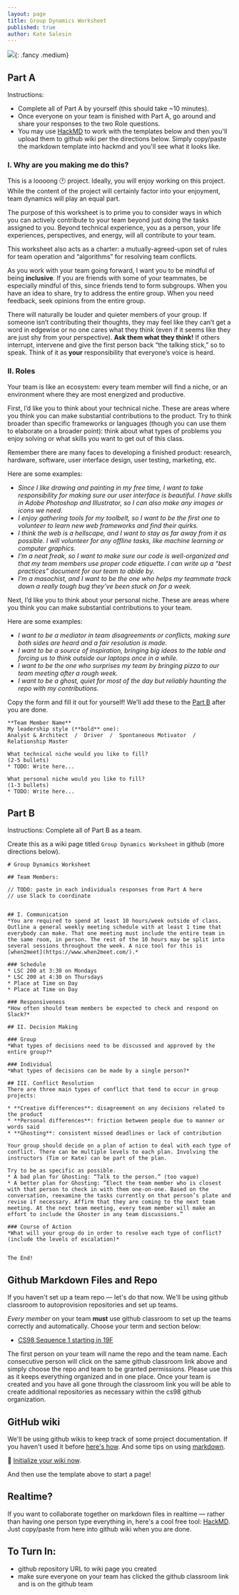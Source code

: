 ```yaml
---
layout: page
title: Group Dynamics Worksheet
published: true
author: Kate Salesin
---
```


![](img/successville.gif){: .fancy .medium}


## Part A
Instructions:
* Complete all of Part A by yourself (this should take ~10 minutes). 
* Once everyone on your team is finished with Part A, go around and share your responses to the two Role questions.
* You may use [HackMD](https://hackmd.io) to work with the templates below and then you'll upload them to github wiki per the directions below. Simply copy/paste the markdown template into hackmd and you'll see what it looks like.

### I. Why are you making me do this?

This is a loooong 🕐 project. Ideally, you will enjoy working on this project. While the content of the project will certainly factor into your enjoyment, team dynamics will play an equal part.

The purpose of this worksheet is to prime you to consider ways in which you can actively contribute to your team beyond just doing the tasks assigned to you. Beyond technical experience, you as a person, your life experiences, perspectives, and energy, will all contribute to your team.

This worksheet also acts as a charter: a mutually-agreed-upon set of rules for team operation and “algorithms” for resolving team conflicts.

As you work with your team going forward, I want you to be mindful of being **inclusive**. If you are friends with some of your teammates, be especially mindful of this, since friends tend to form subgroups. When you have an idea to share, try to address the entire group. When you need feedback, seek opinions from the entire group.

There will naturally be louder and quieter members of your group. If someone isn’t contributing their thoughts, they may feel like they can’t get a word in edgewise or no one cares what they think (even if it seems like they are just shy from your perspective). **Ask them what they think!** If others interrupt, intervene and give the first person back “the talking stick,” so to speak. Think of it as **your** responsibility that everyone’s voice is heard.

### II. Roles

Your team is like an ecosystem: every team member will find a niche, or an environment where they are most energized and productive. 

First, I’d like you to think about your technical niche. These are areas where you think you can make substantial contributions to the product. Try to think broader than specific frameworks or languages (though you can use them to elaborate on a broader point): think about what types of problems you enjoy solving or what skills you want to get out of this class.

Remember there are many faces to developing a finished product: research, hardware, software, user interface design, user testing, marketing, etc.

Here are some examples:
* *Since I like drawing and painting in my free time, I want to take responsibility for making sure our user interface is beautiful. I have skills in Adobe Photoshop and Illustrator, so I can also make any images or icons we need.*
* *I enjoy gathering tools for my toolbelt, so I want to be the first one to volunteer to learn new web frameworks and find their quirks.*
* *I think the web is a hellscape, and I want to stay as far away from it as possible. I will volunteer for any offline tasks, like machine learning or computer graphics.*
* *I’m a neat freak, so I want to make sure our code is well-organized and that my team members use proper code etiquette. I can write up a “best practices” document for our team to abide by.*
* *I’m a masochist, and I want to be the one who helps my teammate track down a really tough bug they’ve been stuck on for a week.*

Next, I’d like you to think about your personal niche. These are areas where you think you can make substantial contributions to your team.

Here are some examples:
* *I want to be a mediator in team disagreements or conflicts, making sure both sides are heard and a fair resolution is made.*
* *I want to be a source of inspiration, bringing big ideas to the table and forcing us to think outside our laptops once in a while.*
* *I want to be the one who surprises my team by bringing pizza to our team meeting after a rough week.*
* *I want to be a ghost, quiet for most of the day but reliably haunting the repo with my contributions.*


Copy the form and fill it out for yourself!   We'll add these to the [Part B](#part-b) after you are done.


```
**Team Member Name**
My leadership style (**bold** one): 
Analyst & Architect  /  Driver  /  Spontaneous Motivator  /  Relationship Master

What technical niche would you like to fill?  
(2-5 bullets)
* TODO: Write here...

What personal niche would you like to fill?  
(1-3 bullets)
* TODO: Write here...
```


## Part B
Instructions: Complete all of Part B as a team. 

Create this as a wiki page titled `Group Dynamics Worksheet` in github (more directions below).

```
# Group Dynamics Worksheet

## Team Members:

// TODO: paste in each individuals responses from Part A here
// use Slack to coordinate


## I. Communication
*You are required to spend at least 10 hours/week outside of class. Outline a general weekly meeting schedule with at least 1 time that everybody can make. That one meeting must include the entire team in the same room, in person. The rest of the 10 hours may be split into several sessions throughout the week. A nice tool for this is [when2meet](https://www.when2meet.com/).*

### Schedule
* LSC 200 at 3:30 on Mondays
* LSC 200 at 4:30 on Thursdays
* Place at Time on Day
* Place at Time on Day

### Responsiveness
*How often should team members be expected to check and respond on Slack?*

## II. Decision Making

### Group
*What types of decisions need to be discussed and approved by the entire group?*

### Individual
*What types of decisions can be made by a single person?*

## III. Conflict Resolution
There are three main types of conflict that tend to occur in group projects:

* **Creative differences**: disagreement on any decisions related to the product
* **Personal differences**: friction between people due to manner or words said
* **Ghosting**: consistent missed deadlines or lack of contribution

Your group should decide on a plan of action to deal with each type of conflict. There can be multiple levels to each plan. Involving the instructors (Tim or Kate) can be part of the plan.

Try to be as specific as possible. 
* A bad plan for Ghosting: “Talk to the person.” (too vague)
* A better plan for Ghosting: “Elect the team member who is closest with that person to check in with them one-on-one. Based on the conversation, reexamine the tasks currently on that person’s plate and revise if necessary. Affirm that they are coming to the next team meeting. At the next team meeting, every team member will make an effort to include the Ghoster in any team discussions.”

### Course of Action
*What will your group do in order to resolve each type of conflict? (include the levels of escalation)*


The End!
```

## Github Markdown Files and Repo

If you haven't set up a team repo — let's do that now. We'll be using github classroom to autoprovision repositories and set up teams.

*Every member* on your team **must** use github classroom to set up the teams correctly and automatically.  Choose your term and section below:

* [CS98 Sequence 1 starting in 19F](https://classroom.github.com/g/qI_-SZ-w)
<!-- * [CS98 Sequence 2 starting in 20w](https://classroom.github.com/g/1le2uP2W) -->

The first person on your team will name the repo and the team name. Each consecutive person will click on the same github classroom link above and simply choose the repo and team to be granted permissions. Please use this as it keeps everything organized and in one place.  Once your team is created and you have all gone through the classroom link you will be able to create additional repositories as necessary within the cs98 github organization.

## GitHub wiki

We'll be using github wikis to keep track of some project documentation. If you haven't used it before [here's how](https://help.github.com/articles/about-github-wikis/). And some tips on using [markdown](https://guides.github.com/features/mastering-markdown/).

🚀 [Initialize your wiki now](https://help.github.com/articles/about-github-wikis/).

And then use the template above to start a page!

## Realtime? 

If you want to collaborate together on markdown files in realtime — rather than having one person type everything in, here's a cool free tool: [HackMD](https://hackmd.io).   Just copy/paste from here into github wiki when you are done. 


## To Turn In:

  * github repository URL to wiki page you created
  * make sure everyone on your team has clicked the github classroom link and is on the github team

